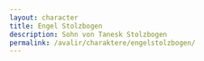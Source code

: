 ```yaml
---
layout: character
title: Engel Stolzbogen
description: Sohn von Tanesk Stolzbogen
permalink: /avalir/charaktere/engelstolzbogen/
---
```

